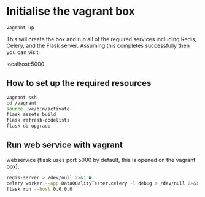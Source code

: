 # Initialise the vagrant box

```
vagrant up
```

This will create the box and run all of the required services including Redis, Celery, and the Flask server. Assuming this completes successfully then you can visit:

localhost:5000

## How to set up the required resources

``` bash
vagrant ssh
cd /vagrant
source .ve/bin/activate
flask assets build
flask refresh-codelists
flask db upgrade
```

## Run web service with vagrant

webservice (flask uses port 5000 by default, this is opened on the vagrant box):

``` bash
redis-server > /dev/null 2>&1 &
celery worker --app DataQualityTester.celery -l debug > /dev/null 2>&1 &
flask run --host 0.0.0.0
```
